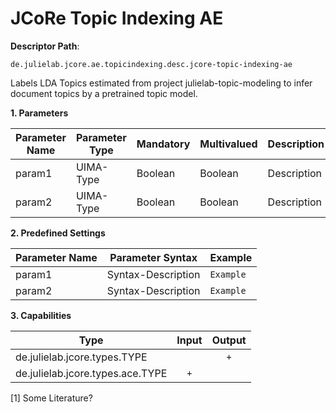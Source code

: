 # JCoRe Topic Indexing AE

**Descriptor Path**:
```
de.julielab.jcore.ae.topicindexing.desc.jcore-topic-indexing-ae
```

Labels LDA Topics estimated from project julielab-topic-modeling to infer document topics by a pretrained topic model.


**1. Parameters**

| Parameter Name | Parameter Type | Mandatory | Multivalued | Description |
|----------------|----------------|-----------|-------------|-------------|
| param1 | UIMA-Type | Boolean | Boolean | Description |
| param2 | UIMA-Type | Boolean | Boolean | Description |

**2. Predefined Settings**

| Parameter Name | Parameter Syntax | Example |
|----------------|------------------|---------|
| param1 | Syntax-Description | `Example` |
| param2 | Syntax-Description | `Example` |

**3. Capabilities**

| Type | Input | Output |
|------|:-----:|:------:|
| de.julielab.jcore.types.TYPE |  | `+` |
| de.julielab.jcore.types.ace.TYPE | `+` |  |


[1] Some Literature?
